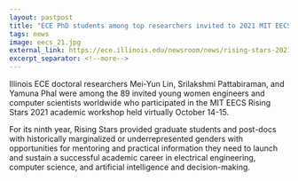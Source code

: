 ```yaml
---
layout: pastpost
title: "ECE PhD students among top researchers invited to 2021 MIT EECS Rising Stars workshop"
tags: news
image: eecs_21.jpg
external_link: https://ece.illinois.edu/newsroom/news/rising-stars-2021
excerpt_separator: <!--more-->
---
```


Illinois ECE doctoral researchers Mei-Yun Lin, Srilakshmi Pattabiraman, and Yamuna Phal were among the 89 invited young women engineers and computer scientists worldwide who participated in the MIT EECS Rising Stars 2021 academic workshop held virtually October 14-15.

For its ninth year, Rising Stars provided graduate students and post-docs with historically marginalized or underrepresented genders with opportunities for mentoring and practical information they need to launch and sustain a successful academic career in electrical engineering, computer science, and artificial intelligence and decision-making.
